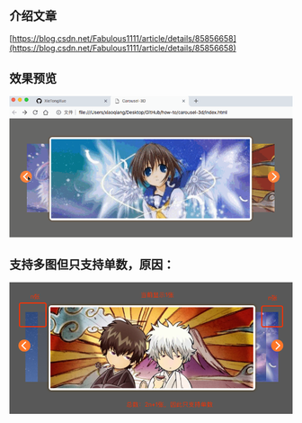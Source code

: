 ## 介绍文章
[https://blog.csdn.net/Fabulous1111/article/details/85856658](https://blog.csdn.net/Fabulous1111/article/details/85856658)
## 效果预览
![Image text](https://github.com/XieTongXue/github-img/blob/master/carousel-3d/1.gif)
## 支持多图但只支持单数，原因：
![Image text](https://github.com/XieTongXue/github-img/blob/master/carousel-3d/tips.png)